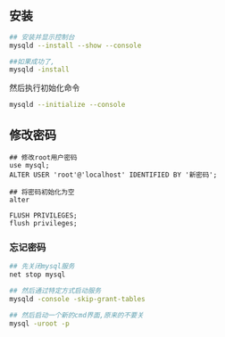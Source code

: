 ## 安装

```sh	
## 安装并显示控制台
mysqld --install --show --console

##如果成功了,
mysqld -install
```

然后执行初始化命令

```sh
mysqld --initialize --console
```



## 修改密码

```mysql
## 修改root用户密码
use mysql;
ALTER USER 'root'@'localhost' IDENTIFIED BY '新密码';

## 将密码初始化为空
alter 

FLUSH PRIVILEGES;
flush privileges;
```

### 忘记密码

```sh
## 先关闭mysql服务
net stop mysql

## 然后通过特定方式启动服务
mysqld -console -skip-grant-tables

## 然后启动一个新的cmd界面,原来的不要关
mysql -uroot -p 
```

